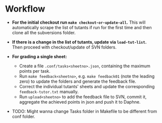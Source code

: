 # Workflow

-   **For the initial checkout run `make checkout-or-update-all`.** This will automatically scrape the list of tutants if run for the first time and then clone all the subversions folder.
-   **If there is a change in the list of tutants, update via `load-tut-list`.** Then proceed with checkout/update of SVN folders.

-   **For grading a single sheet:**
    -   Create a file `.conf/tasks<sheetno>.json`, containing the maximum points per task.
    -   Run `make feedback<sheetno>`, e.g. `make feedback01` (note the leading zero) to update the folders and generate the feedback file.
    -   Correct the individual tutants' sheets and update the corresponding `feedback-tutor.txt` manually.
    -   Run `upload<sheetno>` to add the feedback file to SVN, commit it, aggregate the achieved points in json and push it to Daphne.

-   TODO: Might wanna change Tasks folder in Makefile to be different from conf folder.
